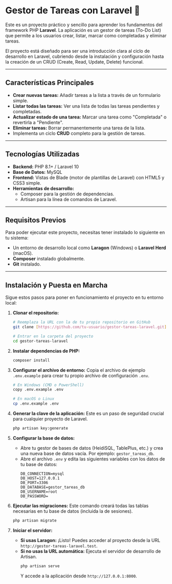 # Gestor de Tareas con Laravel 📝

Este es un proyecto práctico y sencillo para aprender los fundamentos del framework PHP **Laravel**. La aplicación es un gestor de tareas (To-Do List) que permite a los usuarios crear, listar, marcar como completadas y eliminar tareas.

El proyecto está diseñado para ser una introducción clara al ciclo de desarrollo en Laravel, cubriendo desde la instalación y configuración hasta la creación de un CRUD (Create, Read, Update, Delete) funcional.

---
## Características Principales

-   **Crear nuevas tareas:** Añadir tareas a la lista a través de un formulario simple.
-   **Listar todas las tareas:** Ver una lista de todas las tareas pendientes y completadas.
-   **Actualizar estado de una tarea:** Marcar una tarea como "Completada" o revertirla a "Pendiente".
-   **Eliminar tareas:** Borrar permanentemente una tarea de la lista.
-   Implementa un ciclo **CRUD** completo para la gestión de tareas.

---
## Tecnologías Utilizadas

-   **Backend:** PHP 8.1+ / Laravel 10
-   **Base de Datos:** MySQL
-   **Frontend:** Vistas de Blade (motor de plantillas de Laravel) con HTML5 y CSS3 simple.
-   **Herramientas de desarrollo:**
    -   Composer para la gestión de dependencias.
    -   Artisan para la línea de comandos de Laravel.

---
## Requisitos Previos

Para poder ejecutar este proyecto, necesitas tener instalado lo siguiente en tu sistema:

-   Un entorno de desarrollo local como **Laragon** (Windows) o **Laravel Herd** (macOS).
-   **Composer** instalado globalmente.
-   **Git** instalado.

---
## Instalación y Puesta en Marcha

Sigue estos pasos para poner en funcionamiento el proyecto en tu entorno local:

1.  **Clonar el repositorio:**
    ```bash
    # Reemplaza la URL con la de tu propio repositorio en GitHub
    git clone [https://github.com/tu-usuario/gestor-tareas-laravel.git](https://github.com/tu-usuario/gestor-tareas-laravel.git)
    
    # Entrar en la carpeta del proyecto
    cd gestor-tareas-laravel
    ```

2.  **Instalar dependencias de PHP:**
    ```bash
    composer install
    ```

3.  **Configurar el archivo de entorno:**
    Copia el archivo de ejemplo `.env.example` para crear tu propio archivo de configuración `.env`.
    ```bash
    # En Windows (CMD o PowerShell)
    copy .env.example .env
    
    # En macOS o Linux
    cp .env.example .env
    ```

4.  **Generar la clave de la aplicación:**
    Este es un paso de seguridad crucial para cualquier proyecto de Laravel.
    ```bash
    php artisan key:generate
    ```

5.  **Configurar la base de datos:**
    -   Abre tu gestor de bases de datos (HeidiSQL, TablePlus, etc.) y crea una nueva base de datos vacía. Por ejemplo: `gestor_tareas_db`.
    -   Abre el archivo `.env` y edita las siguientes variables con los datos de tu base de datos:
        ```env
        DB_CONNECTION=mysql
        DB_HOST=127.0.0.1
        DB_PORT=3306
        DB_DATABASE=gestor_tareas_db
        DB_USERNAME=root
        DB_PASSWORD=
        ```

6.  **Ejecutar las migraciones:**
    Este comando creará todas las tablas necesarias en tu base de datos (incluida la de sesiones).
    ```bash
    php artisan migrate
    ```

7.  **Iniciar el servidor:**
    -   **Si usas Laragon:** ¡Listo! Puedes acceder al proyecto desde la URL `http://gestor-tareas-laravel.test`.
    -   **Si no usas la URL automática:** Ejecuta el servidor de desarrollo de Artisan.
        ```bash
        php artisan serve
        ```
        Y accede a la aplicación desde `http://127.0.0.1:8000`.